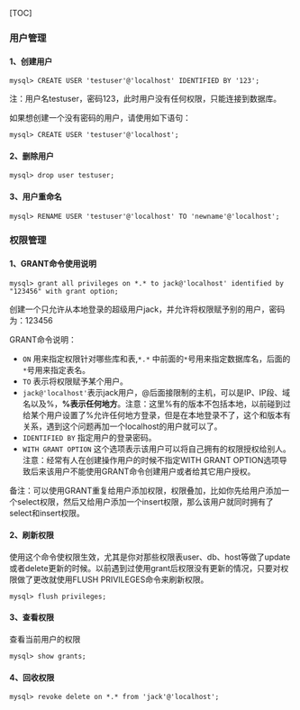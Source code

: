 [TOC]

### 用户管理

#### 1、创建用户

```mysql
mysql> CREATE USER 'testuser'@'localhost' IDENTIFIED BY '123';
```

注：用户名testuser，密码123，此时用户没有任何权限，只能连接到数据库。

如果想创建一个没有密码的用户，请使用如下语句：

```mysql
mysql> CREATE USER 'testuser'@'localhost';
```

#### 2、删除用户

```mysql
mysql> drop user testuser;
```

#### 3、用户重命名

```mysql
mysql> RENAME USER 'testuser'@'localhost' TO 'newname'@'localhost';
```



### 权限管理

#### 1、GRANT命令使用说明

```mysql
mysql> grant all privileges on *.* to jack@'localhost' identified by "123456" with grant option;
```

创建一个只允许从本地登录的超级用户jack，并允许将权限赋予别的用户，密码为：123456

GRANT命令说明：

- `ON` 用来指定权限针对哪些库和表,`*.*`  中前面的`*`号用来指定数据库名，后面的`*`号用来指定表名。
- `TO` 表示将权限赋予某个用户。
- `jack@'localhost'`表示jack用户，@后面接限制的主机，可以是IP、IP段、域名以及%，**%表示任何地方**。注意：这里%有的版本不包括本地，以前碰到过给某个用户设置了%允许任何地方登录，但是在本地登录不了，这个和版本有关系，遇到这个问题再加一个localhost的用户就可以了。
- `IDENTIFIED BY` 指定用户的登录密码。
- `WITH GRANT OPTION` 这个选项表示该用户可以将自己拥有的权限授权给别人。注意：经常有人在创建操作用户的时候不指定WITH GRANT OPTION选项导致后来该用户不能使用GRANT命令创建用户或者给其它用户授权。

备注：可以使用GRANT重复给用户添加权限，权限叠加，比如你先给用户添加一个select权限，然后又给用户添加一个insert权限，那么该用户就同时拥有了select和insert权限。

#### 2、刷新权限

使用这个命令使权限生效，尤其是你对那些权限表user、db、host等做了update或者delete更新的时候。以前遇到过使用grant后权限没有更新的情况，只要对权限做了更改就使用FLUSH PRIVILEGES命令来刷新权限。

```mysql
mysql> flush privileges;
```

#### 3、查看权限

查看当前用户的权限

```mysql
mysql> show grants;
```

#### 4、回收权限

```mysql
mysql> revoke delete on *.* from 'jack'@'localhost';
```